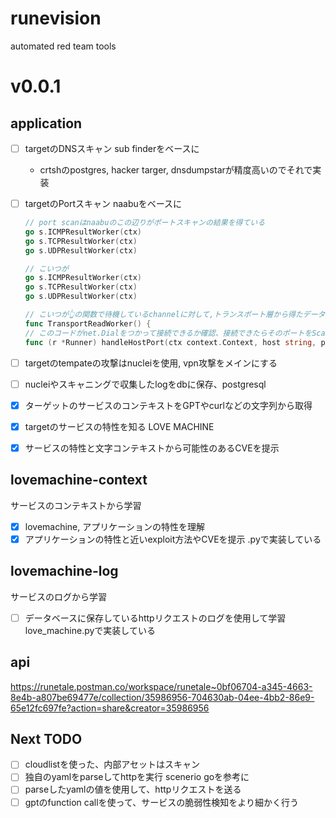 # runevision
automated red team tools

# v0.0.1
## application
- [ ] targetのDNSスキャン sub finderをベースに
    - crtshのpostgres, hacker targer, dnsdumpstarが精度高いのでそれで実装
- [ ] targetのPortスキャン naabuをベースに
    ```go
    // port scanはnaabuのこの辺りがポートスキャンの結果を得ている
    go s.ICMPResultWorker(ctx)
	go s.TCPResultWorker(ctx)
	go s.UDPResultWorker(ctx)
    ```
    ``` go
    // こいつが
    go s.ICMPResultWorker(ctx)
	go s.TCPResultWorker(ctx)
	go s.UDPResultWorker(ctx)

    // こいつが👆の関数で待機しているchannelに対して,トランスポート層から得たデータをloopBackScanCaseCallbackかtransportReaderCallbackを使ってスキャンの結果送信している
    func TransportReadWorker() {
    // このコードがnet.Dialをつかって接続できるか確認、接続できたらそのポートをScanResultsに返す
    func (r *Runner) handleHostPort(ctx context.Context, host string, p *port.Port) {
    ```

- [ ] targetのtempateの攻撃はnucleiを使用, vpn攻撃をメインにする
- [ ] nucleiやスキャニングで収集したlogをdbに保存、postgresql

- [x] ターゲットのサービスのコンテキストをGPTやcurlなどの文字列から取得
- [x] targetのサービスの特性を知る LOVE MACHINE
- [x] サービスの特性と文字コンテキストから可能性のあるCVEを提示

## lovemachine-context
サービスのコンテキストから学習
- [x] lovemachine, アプリケーションの特性を理解
- [x] アプリケーションの特性と近いexploit方法やCVEを提示
.pyで実装している

## lovemachine-log
サービスのログから学習
- [ ] データベースに保存しているhttpリクエストのログを使用して学習
love_machine.pyで実装している


## api
https://runetale.postman.co/workspace/runetale~0bf06704-a345-4663-8e4b-a807be69477e/collection/35986956-704630ab-04ee-4bb2-86e9-65e12fc697fe?action=share&creator=35986956

## Next TODO
- [ ] cloudlistを使った、内部アセットはスキャン
- [ ] 独自のyamlをparseしてhttpを実行 scenerio goを参考に
- [ ] parseしたyamlの値を使用して、httpリクエストを送る
- [ ] gptのfunction callを使って、サービスの脆弱性検知をより細かく行う
